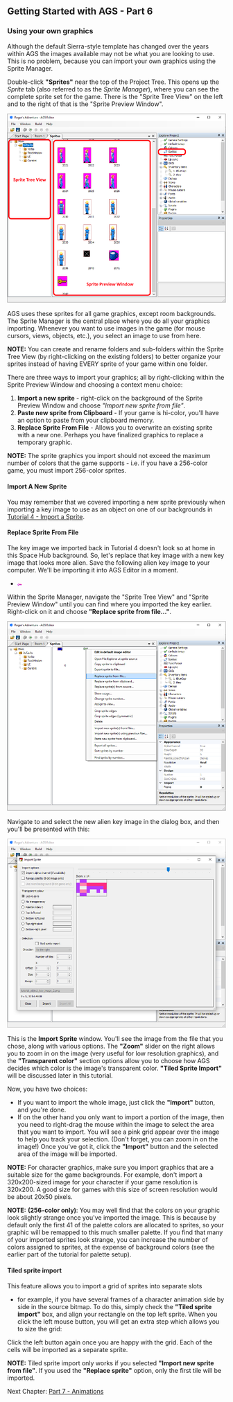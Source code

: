 ## Getting Started with AGS - Part 6

### Using your own graphics

Although the default Sierra-style template has changed over the years within AGS the images available may not be what you are looking to use. This is no problem, because you can import your own graphics
using the Sprite Manager.

Double-click **"Sprites"** near the top of the Project Tree. This opens up
the _Sprite_ tab (also referred to as the _Sprite Manager_), where you can see the complete sprite set for the
game. There is the "Sprite Tree View" on the left and to the right of that is the "Sprite Preview Window".

![Sprite manager tab explained](images/acintro6_01.png)

AGS uses these sprites for all game graphics, except room backgrounds.
The Sprite Manager is the central place where you do all your graphics
importing. Whenever you want to use images in the game (for mouse
cursors, views, objects, etc.), you select an image to use from here.

**NOTE:** You can create and rename folders and sub-folders within the Sprite Tree View (by right-clicking on the existing folders) to better organize your sprites instead of having EVERY sprite of your game within one folder.

There are three ways to import your graphics; all by right-clicking within the Sprite Preview Window and choosing a context menu choice:
1. **Import a new sprite** -  right-click on the background of the Sprite Preview Window and choose *"Import new sprite from file"*.
2. **Paste new sprite from Clipboard** - If your game is hi-color, you'll have an option to paste from your clipboard memory.
3. **Replace Sprite From File** - Allows you to overwrite an existing sprite with a new one. Perhaps you have finalized graphics to replace a temporary graphic.

**NOTE:** The sprite graphics you import should not exceed the maximum
number of colors that the game supports - i.e. if you have a 256-color
game, you must import 256-color sprites.

#### Import A New Sprite

You may remember that we covered importing a new sprite previously when importing a key image to use as an object on one of our backgrounds in [Tutorial 4 - Import a Sprite](acintro4#import-a-sprite).

#### Replace Sprite From File

The key image we imported back in Tutorial 4 doesn't look so at home in this Space Hub background. So, let's replace that key image with a new key image that looks more alien. Save the following alien key image to your computer. We'll be importing it into AGS Editor in a moment.

* ![New alien key image](images/acintro6_02.png)

Within the Sprite Manager, navigate the "Sprite Tree View" and "Sprite Preview Window" until you can find where you imported the key earlier. Right-click on it and choose **"Replace sprite from file..."**.

![Right-clicking to replace existing sprite](images/acintro6_03.png)

Navigate to and select the new alien key image in the dialog box, and then you'll be presented with this:

![The "Import Sprite" window](images/acintro6_04.png)

This is the **Import Sprite** window. You'll see the image from the file
that you chose, along with various options. The **"Zoom"** slider on the right
allows you to zoom in on the image (very useful for low resolution
graphics), and the **"Transparent color"** section options allow you to choose how
AGS decides which color is the image's transparent color. **"Tiled Sprite Import"** will be discussed later in this tutorial.

Now, you have two choices:
* If you want to import the whole image, just
click the **"Import"** button, and you're done.
* If on the other hand you only want to import a portion of the image, then you need to
right-drag the mouse within the image to select the area that you want
to import. You will see a pink grid appear over the image to help you track your selection. (Don't forget, you can zoom in on the image!) Once you've got it, click the **"Import"** button and the
selected area of the image will be imported.

**NOTE:** For character graphics, make sure you import graphics that are
a suitable size for the game backgrounds. For example, don't import a
320x200-sized image for your character if your game resolution is 320x200.
A good size for games with this size of screen resolution would be about
20x50 pixels.

**NOTE:** **(256-color only)**: You may well find that the colors on your graphic
look slightly strange once you've imported the image. This is because by
default only the first 41 of the palette colors are allocated to sprites,
so your graphic will be remapped to this much smaller palette. If you find
that many of your imported sprites look strange, you can increase the
number of colors assigned to sprites, at the expense of background colors
(see the earlier part of the tutorial for palette setup).

#### Tiled sprite import

This feature allows you to import a grid of sprites into separate slots
- for example, if you have several frames of a character animation side
by side in the source bitmap. To do this, simply check the **"Tiled sprite import"** box, and align your rectangle on the top left sprite. When you
click the left mouse button, you will get an extra step which allows you
to size the grid:

Click the left button again once you are happy with the grid. Each of
the cells will be imported as a separate sprite.

**NOTE:** Tiled sprite import only works if you selected **"Import new sprite from file"**. If you used the **"Replace sprite"** option, only the first tile will be imported.

Next Chapter: [Part 7 - Animations](acintro7)
